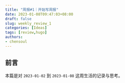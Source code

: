 ```yaml
---
title: "周报#1｜开始写周报"
date: 2023-01-08T09:47:03+08:00
draft: false
slug: weekly_review_1
categories: [Ideas]
tags: [review,hugo]
authors:
- chensoul 
---
```


## 前言

本篇是对 `2023-01-02` 到 `2023-01-08` 这周生活的记录与思考。
